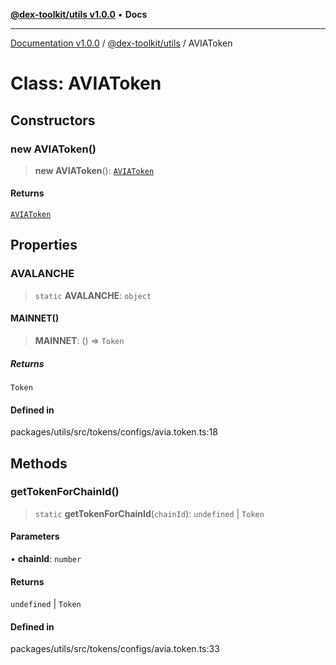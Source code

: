 [**@dex-toolkit/utils v1.0.0**](../README.md) • **Docs**

***

[Documentation v1.0.0](../../../packages.md) / [@dex-toolkit/utils](../README.md) / AVIAToken

# Class: AVIAToken

## Constructors

### new AVIAToken()

> **new AVIAToken**(): [`AVIAToken`](AVIAToken.md)

#### Returns

[`AVIAToken`](AVIAToken.md)

## Properties

### AVALANCHE

> `static` **AVALANCHE**: `object`

#### MAINNET()

> **MAINNET**: () => `Token`

##### Returns

`Token`

#### Defined in

packages/utils/src/tokens/configs/avia.token.ts:18

## Methods

### getTokenForChainId()

> `static` **getTokenForChainId**(`chainId`): `undefined` \| `Token`

#### Parameters

• **chainId**: `number`

#### Returns

`undefined` \| `Token`

#### Defined in

packages/utils/src/tokens/configs/avia.token.ts:33
